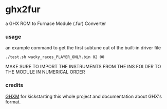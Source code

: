 # ghx2fur
a GHX ROM to Furnace Module (.fur) Converter

### usage
an example command to get the first subtune out of the built-in driver file
```
./test.sh wacky_races_PLAYER_ONLY.bin 02 00
```
MAKE SURE TO IMPORT THE INSTRUMENTS FROM THE INS FOLDER TO THE MODULE IN NUMERICAL ORDER

### credits
[GHXM](https://github.com/turboboy215/GHXM) for kickstarting this whole project and documentation about GHX's format.
